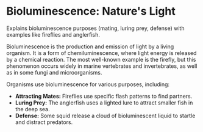 # Bioluminescence: Nature's Light

Explains bioluminescence purposes (mating, luring prey, defense) with examples like fireflies and anglerfish.


Bioluminescence is the production and emission of light by a living organism. It is a form of chemiluminescence, where light energy is released by a chemical reaction. The most well-known example is the firefly, but this phenomenon occurs widely in marine vertebrates and invertebrates, as well as in some fungi and microorganisms.

Organisms use bioluminescence for various purposes, including:
- **Attracting Mates:** Fireflies use specific flash patterns to find partners.
- **Luring Prey:** The anglerfish uses a lighted lure to attract smaller fish in the deep sea.
- **Defense:** Some squid release a cloud of bioluminescent liquid to startle and distract predators.
